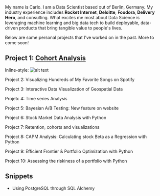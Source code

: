 
My name is Carlo. I am a Data Scientist based out of Berlin, Germany. My industry experience includes **Rocket Internet**, **Deloitte**, **Foodora**, **Delivery Hero**, and consulting. What excites me most about Data Science is leveraging machine learning and big data tech to build deployable, data-driven products that bring tangible value to people's lives.

Below are some personal projects that I've worked on in the past. More to come soon!

## Project 1: [Cohort Analysis](https://github.com/carlo-olmi/portfolio/blob/master/Cohort%20Analysis/Cohort%20Analysis.ipynb)
Inline-style: 
![alt text](https://github.com/carlo-olmi/portfolio/blob/master/Cohort%20Analysis/cohort%20chart.png)

Project 2: Visualizing Hundreds of My Favorite Songs on Spotify

Project 3: Interactive Data Visualization of Geospatial Data

Projetc 4: Time series Analysis

Project 5: Bayesian A/B Testing: New feature on website

Project 6: Stock Market Data Analysis with Python 

Project 7: Retention, cohorts and visualizations

Project 8: CAPM Analysis: Calculating stock Beta as a Regression with Python

Project 9: Efficient Frontier & Portfolio Optimization with Python

Project 10: Assessing the riskiness of a portfolio with Python


## Snippets 

* Using PostgreSQL through SQL Alchemy
